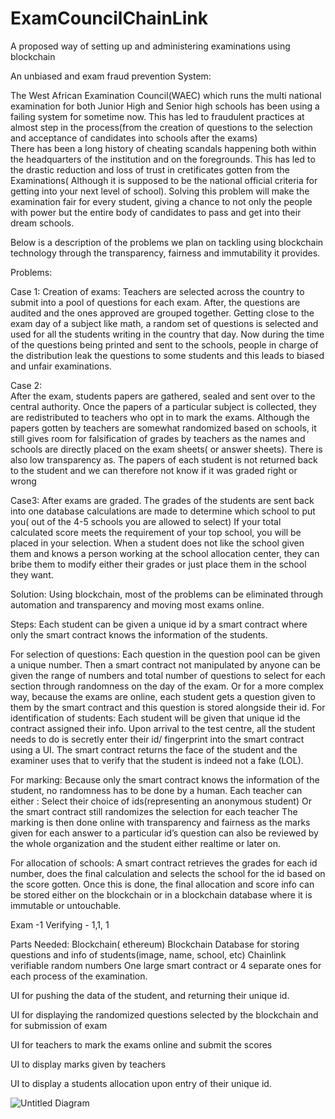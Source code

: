 # ExamCouncilChainLink
A proposed way of setting up and administering examinations using blockchain





An unbiased and exam fraud prevention System:

The West African Examination Council(WAEC) which runs the multi national examination for both Junior High and Senior high schools has been using a failing system for sometime now. This has led to fraudulent practices at almost step in the process(from the creation of questions to the selection and acceptance of candidates into schools after the exams)  
There has been a long history of cheating scandals happening both within the headquarters of the institution and on the foregrounds. This has led to the drastic reduction and loss of trust in cretificates gotten from the Examinations( Although it is supposed to be the national official criteria for getting into your next level of school). 
Solving this problem will make the examination fair for every student, giving a chance to not only the people with power  but the entire body of candidates to pass and get into their dream schools.

Below is a description of the problems we plan on tackling using blockchain technology through the transparency, fairness and immutability it provides.

Problems:

Case 1:
Creation of exams: Teachers are selected across the country to submit into a pool of questions for each exam. After, the questions are audited and the ones approved are grouped together. 
Getting close to the exam day of a subject like math, a random set of questions is selected and used for all the students writing in the country that day. 
Now during the time of the questions being printed and sent to the schools, people in charge of the distribution leak the questions to some students and this leads to biased and unfair examinations.



Case 2:  
After the exam, students papers are gathered, sealed and sent over to the central authority. Once the papers of a particular subject is collected, they are redistributed to teachers who opt in to mark the exams. Although the papers gotten by teachers are somewhat randomized based on schools, it still gives room for falsification of grades by teachers as the names and schools are directly placed on the exam sheets( or answer sheets). There is also low transparency as. The papers of each student is not returned back to the student and we can therefore not know if it was graded right or wrong



Case3: 
After exams are graded. The grades of the students are sent back into one database calculations are made to determine which school to put you( out of the 4-5 schools you are allowed to select)
If your total calculated score meets the requirement of your top school, you will be placed in your selection. 
When a student does not like the school given them and knows a person working at the school allocation center, they can bribe them to modify either their grades or just place them in the school they want.

Solution:
Using blockchain, most of the problems can be eliminated through automation and transparency and moving most exams online.

Steps:
Each student can be given a unique id by a smart contract where only the smart contract knows the information of the students. 

For selection of questions:
 Each question in the question pool can be given a unique number. Then a smart contract not manipulated by anyone can be given the range of numbers and total number of questions to select for each section through randomness on the day of the exam. 
Or for a more complex way, because the exams are online, each student gets a question given to them by the smart contract and this question is stored alongside their id.
For identification of students:
Each student will be given that unique id the contract assigned their info. Upon arrival to the test centre, all the student needs to do is secretly enter their id/ fingerprint  into the smart contract using a UI. The smart contract returns  the face of the student and the examiner uses that to verify that the student is indeed not a fake (LOL).

For marking:
Because only the smart contract knows the information of the student, no randomness has to be done by a human. Each teacher can either :
Select their choice of ids(representing an anonymous student) 
Or the smart contract still randomizes the selection for each teacher
The marking is then done online with transparency and fairness as the  marks given for each answer to a particular id’s question can also be reviewed by the whole organization and the student either realtime or later on.

For allocation of schools: 
A smart contract retrieves the grades for each id number, does the final calculation and selects the school for the id based on the score gotten. Once this is done, the final allocation and score info can be stored either on the blockchain or in a blockchain database where it is immutable or untouchable.


 
Exam -1
Verifying - 1,1, 1

Parts Needed:
Blockchain( ethereum)
Blockchain Database  for storing questions and info of students(image, name, school, etc)
Chainlink verifiable random numbers
One large smart contract or 4 separate ones for each process of the examination.

UI for pushing the data of the student, and returning their unique id. 

UI for displaying the randomized questions selected by the blockchain and for submission of exam

UI for teachers to mark the exams online and submit the scores

UI to display marks given by teachers

UI to display a students allocation upon entry of their unique id.


![Untitled Diagram](https://user-images.githubusercontent.com/31578930/112093239-70800180-8b6f-11eb-914b-8b509c8c3078.jpg)

